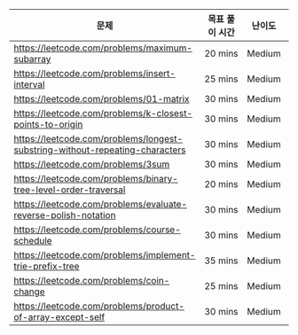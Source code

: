 | 문제                                                                         | 목표 풀이 시간 | 난이도 | 상태     | 풀이                                                               |
| ---------------------------------------------------------------------------- | -------------- | ------ | -------- | ------------------------------------------------------------------ |
| https://leetcode.com/problems/maximum-subarray                               | 20 mins        | Medium | `REPEAT` | [Link](./230717_Maximum-Subarray.js)                               |
| https://leetcode.com/problems/insert-interval                                | 25 mins        | Medium |          |                                                                    |
| https://leetcode.com/problems/01-matrix                                      | 30 mins        | Medium | `REPEAT` | [Link](./230717_01-Matrix.js)                                      |
| https://leetcode.com/problems/k-closest-points-to-origin                     | 30 mins        | Medium |          |
| https://leetcode.com/problems/longest-substring-without-repeating-characters | 30 mins        | Medium | `SOLVE`  | [Link](./230717_Longest-Substring-Without-Repeating-Characters.js) |
| https://leetcode.com/problems/3sum                                           | 30 mins        | Medium | `REPEAT` | [Link](./230717_3Sum.js)                                           |
| https://leetcode.com/problems/binary-tree-level-order-traversal              | 20 mins        | Medium |          |
| https://leetcode.com/problems/evaluate-reverse-polish-notation               | 30 mins        | Medium | `SOLVE`  | [Link](./230719_Evaluate-Reverse-Polish-Notation.js)               |
| https://leetcode.com/problems/course-schedule                                | 30 mins        | Medium | `REPEAT` | [Link](./230718_Course-Schedule.js)                                |
| https://leetcode.com/problems/implement-trie-prefix-tree                     | 35 mins        | Medium | `REPEAT` | [Link](./230719_Implement-Trie.js)                                 |
| https://leetcode.com/problems/coin-change                                    | 25 mins        | Medium | `REPEAT` | [Link](./230718_Coin-Change.js)                                    |
| https://leetcode.com/problems/product-of-array-except-self                   | 30 mins        | Medium | `REPEAT` | [Link](./230718_Product-of-Array-Except-Self.js)                   |

